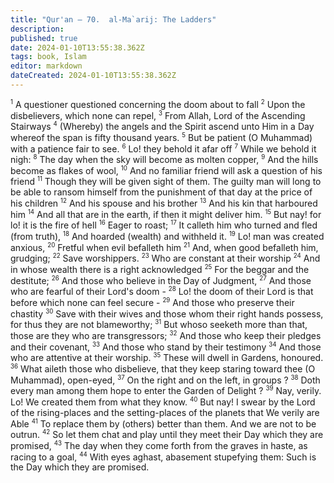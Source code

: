 ```yaml
---
title: "Qur'an — 70.  al-Ma`arij: The Ladders"
description: 
published: true
date: 2024-01-10T13:55:38.362Z
tags: book, Islam
editor: markdown
dateCreated: 2024-01-10T13:55:38.362Z
---
```




<span id="v1"><sup><small>1</small></sup></span>  A questioner questioned concerning the doom about to fall
<span id="v2"><sup><small>2</small></sup></span>  Upon the disbelievers, which none can repel,
<span id="v3"><sup><small>3</small></sup></span>  From Allah, Lord of the Ascending Stairways
<span id="v4"><sup><small>4</small></sup></span>  (Whereby) the angels and the Spirit ascend unto Him in a Day whereof the span is fifty thousand years.
<span id="v5"><sup><small>5</small></sup></span>  But be patient (O Muhammad) with a patience fair to see.
<span id="v6"><sup><small>6</small></sup></span>  Lo! they behold it afar off
<span id="v7"><sup><small>7</small></sup></span>  While we behold it nigh:
<span id="v8"><sup><small>8</small></sup></span>  The day when the sky will become as molten copper,
<span id="v9"><sup><small>9</small></sup></span>  And the hills become as flakes of wool,
<span id="v10"><sup><small>10</small></sup></span>  And no familiar friend will ask a question of his friend
<span id="v11"><sup><small>11</small></sup></span>  Though they will be given sight of them. The guilty man will long to be able to ransom himself from the punishment of that day at the price of his children
<span id="v12"><sup><small>12</small></sup></span>  And his spouse and his brother
<span id="v13"><sup><small>13</small></sup></span>  And his kin that harboured him
<span id="v14"><sup><small>14</small></sup></span>  And all that are in the earth, if then it might deliver him.
<span id="v15"><sup><small>15</small></sup></span>  But nay! for lo! it is the fire of hell
<span id="v16"><sup><small>16</small></sup></span>  Eager to roast;
<span id="v17"><sup><small>17</small></sup></span>  It calleth him who turned and fled (from truth),
<span id="v18"><sup><small>18</small></sup></span>  And hoarded (wealth) and withheld it.
<span id="v19"><sup><small>19</small></sup></span>  Lo! man was created anxious,
<span id="v20"><sup><small>20</small></sup></span>  Fretful when evil befalleth him
<span id="v21"><sup><small>21</small></sup></span>  And, when good befalleth him, grudging;
<span id="v22"><sup><small>22</small></sup></span>  Save worshippers.
<span id="v23"><sup><small>23</small></sup></span>  Who are constant at their worship
<span id="v24"><sup><small>24</small></sup></span>  And in whose wealth there is a right acknowledged
<span id="v25"><sup><small>25</small></sup></span>  For the beggar and the destitute;
<span id="v26"><sup><small>26</small></sup></span>  And those who believe in the Day of Judgment,
<span id="v27"><sup><small>27</small></sup></span>  And those who are fearful of their Lord's doom -
<span id="v28"><sup><small>28</small></sup></span>  Lo! the doom of their Lord is that before which none can feel secure -
<span id="v29"><sup><small>29</small></sup></span>  And those who preserve their chastity
<span id="v30"><sup><small>30</small></sup></span>  Save with their wives and those whom their right hands possess, for thus they are not blameworthy;
<span id="v31"><sup><small>31</small></sup></span>  But whoso seeketh more than that, those are they who are transgressors;
<span id="v32"><sup><small>32</small></sup></span>  And those who keep their pledges and their covenant,
<span id="v33"><sup><small>33</small></sup></span>  And those who stand by their testimony
<span id="v34"><sup><small>34</small></sup></span>  And those who are attentive at their worship.
<span id="v35"><sup><small>35</small></sup></span>  These will dwell in Gardens, honoured.
<span id="v36"><sup><small>36</small></sup></span>  What aileth those who disbelieve, that they keep staring toward thee (O Muhammad), open-eyed,
<span id="v37"><sup><small>37</small></sup></span>  On the right and on the left, in groups ?
<span id="v38"><sup><small>38</small></sup></span>  Doth every man among them hope to enter the Garden of Delight ?
<span id="v39"><sup><small>39</small></sup></span>  Nay, verily. Lo! We created them from what they know.
<span id="v40"><sup><small>40</small></sup></span>  But nay! I swear by the Lord of the rising-places and the setting-places of the planets that We verily are Able
<span id="v41"><sup><small>41</small></sup></span>  To replace them by (others) better than them. And we are not to be outrun.
<span id="v42"><sup><small>42</small></sup></span>  So let them chat and play until they meet their Day which they are promised,
<span id="v43"><sup><small>43</small></sup></span>  The day when they come forth from the graves in haste, as racing to a goal,
<span id="v44"><sup><small>44</small></sup></span>  With eyes aghast, abasement stupefying them: Such is the Day which they are promised.
